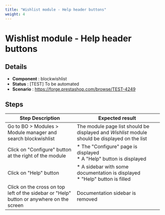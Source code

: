 ```yaml
---
title: "Wishlist module - Help header buttons"
weight: 4
---
```


# Wishlist module - Help header buttons
## Details
* **Component** : blockwishlist
* **Status** : [TEST] To be automated
* **Scenario** : https://forge.prestashop.com/browse/TEST-4249

## Steps
| Step Description | Expected result |
| ----- | ----- |
| Go to BO > Modules > Module manager and search blockwishlist | The module page list should be displayed and *Wishlist* module should be displayed on the list |
| Click on "Configure" button at the right of the module | * The "Configure" page is displayed<br> * A "Help" button is displayed |
| Click on "Help" button | * A sidebar with some documentation is displayed<br> * "Help" button is filled |
| Click on the cross on top left of the sidebar or "Help" button or anywhere on the screen | Documentation sidebar is removed |
